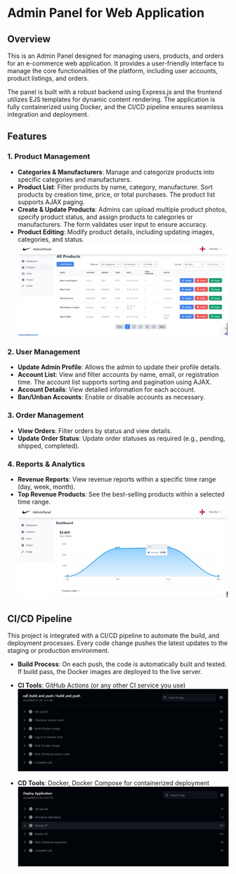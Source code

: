 
# Admin Panel for Web Application

## Overview
This is an Admin Panel designed for managing users, products, and orders for an e-commerce web application. It provides a user-friendly interface to manage the core functionalities of the platform, including user accounts, product listings, and orders. 

The panel is built with a robust backend using Express.js and the frontend utilizes EJS templates for dynamic content rendering. The application is fully containerized using Docker, and the CI/CD pipeline ensures seamless integration and deployment.

## Features


### 1. **Product Management**
   - **Categories & Manufacturers**: Manage and categorize products into specific categories and manufacturers.
   - **Product List**: Filter products by name, category, manufacturer. Sort products by creation time, price, or total purchases. The product list supports AJAX paging.
   - **Create & Update Products**: Admins can upload multiple product photos, specify product status, and assign products to categories or manufacturers. The form validates user input to ensure accuracy.
   - **Product Editing**: Modify product details, including updating images, categories, and status.
![product management](images/image2.jpg)

### 2. **User Management**
   - **Update Admin Profile**: Allows the admin to update their profile details.
   - **Account List**: View and filter accounts by name, email, or registration time. The account list supports sorting and pagination using AJAX.
   - **Account Details**: View detailed information for each account.
   - **Ban/Unban Accounts**: Enable or disable accounts as necessary.


### 3. **Order Management**
   - **View Orders**: Filter orders by status and view details.
   - **Update Order Status**: Update order statuses as required (e.g., pending, shipped, completed).

### 4. **Reports & Analytics**
   - **Revenue Reports**: View revenue reports within a specific time range (day, week, month).
   - **Top Revenue Products**: See the best-selling products within a selected time range.
![report](images/image1.jpg)

## CI/CD Pipeline
This project is integrated with a CI/CD pipeline to automate the build, and deployment processes. Every code change pushes the latest updates to the staging or production environment.

- **Build Process**: On each push, the code is automatically built and tested. If build pass, the Docker images are  deployed to the live server.

- **CI Tools**: GitHub Actions (or any other CI service you use)
![ci](images/buildpush.jpg)
- **CD Tools**: Docker, Docker Compose for containerized deployment
![cd](images/deploy.jpg)

